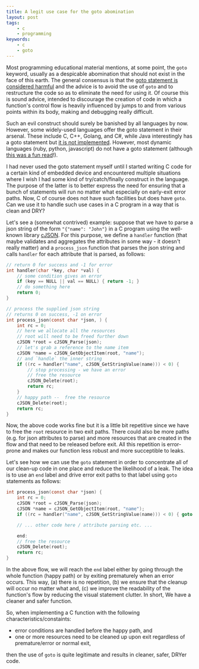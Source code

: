```yaml
---
title: A legit use case for the goto abomination
layout: post
tags:
    - c
    - programming
keywords:
    - c
    - goto
---
```


Most programming educational material mentions, at some point, the
`goto` keyword, usually as a despicable abomination that should not
exist in the face of this earth. The general consensus is that the
[goto statement is considered
harmful](http://www.u.arizona.edu/~rubinson/copyright_violations/Go_To_Considered_Harmful.html)
and the advice is to avoid the use of `goto` and to restructure the
code so as to eliminate the need for using it. Of course this is sound
advice, intended to discourage the creation of code in which a
function's control flow is heavily influenced by jumps to and from
various points within its body, making and debugging really difficult.

Such an evil construct should surely be banished by all languages by
now. However, some widely-used languages offer the goto statement in
their arsenal. These include C, C++, Golang, and C#, while Java
interestingly has a goto statement but [it is not
implemented](https://stackoverflow.com/a/4547764). However, most
dynamic languages (ruby, python, javascript) do not have a goto
statement (although [this was a fun
read](http://patshaughnessy.net/2012/2/29/the-joke-is-on-us-how-ruby-1-9-supports-the-goto-statement)!).

I had never used the goto statement myself until I started writing C
code for a certain kind of embedded device and encountered multiple
situations where I wish I had some kind of try/catch/finally construct
in the language. The purpose of the latter is to better express the
need for ensuring that a bunch of statements will run no matter what
especially on early-exit error paths. Now, C of course does not have
such facilities but does have `goto`. Can we use it to handle such use
cases in a C program in a way that is clean and DRY?

Let's see a (somewhat contrived) example: suppose that we have to
parse a json string of the form `"{"name": "John"}` in a C program
using the well-known library
[cJSON](https://github.com/DaveGamble/cJSON). For this purpose, we
define a `handler` function (that maybe validates and aggregates the
attributes in some way - it doesn't really matter) and a
`process_json` function that parses the json string and calls
`handler` for each attribute that is parsed, as follows:

```C
// return 0 for success and -1 for error
int handler(char *key, char *val) {
    // some condition gives an error
    if (key == NULL || val == NULL) { return -1; }
    // do something here
    return 0;
}

// process the supplied json string
// returns 0 on success, -1 on error
int process_json(const char *json, ) {
    int rc = 0;
    // here we allocate all the resources
    // root will need to be freed further down
    cJSON *root = cJSON_Parse(json);
    // let's grab a reference to the name item
    cJSON *name = cJSON_GetObjectItem(root, "name");
    // and `handle` the inner string
    if ((rc = handler("name", cJSON_GetStringValue(name))) < 0) {
        // stop processing - we have an error
        // free the resource
        cJSON_Delete(root);
        return rc;
    }
    // happy path --  free the resource
    cJSON_Delete(root);
    return rc;
}
```

Now, the above code works fine but it is a little bit repetitive since
we have to free the `root` resource in two exit paths. There could
also be more paths (e.g. for json attributes to parse) and more
resources that are created in the flow and that need to be released
before exit. All this repetition is error-prone and makes our function
less robust and more succeptible to leaks.

Let's see how we can use the `goto` statement in order to concentrate
all of our clean-up code in one place and reduce the likelihood of a
leak. The idea is to use an `end` label and drive error exit paths to
that label using `goto` statements as follows:

```C
int process_json(const char *json) {
    int rc = 0;
    cJSON *root = cJSON_Parse(json);
    cJSON *name = cJSON_GetObjectItem(root, "name");
    if ((rc = handler("name", cJSON_GetStringValue(name))) < 0) { goto end; }

    // ... other code here / attribute parsing etc. ...

    end:
    // free the resource
    cJSON_Delete(root);
    return rc;
}
```

In the above flow, we will reach the `end` label either by going
through the whole function (happy path) or by exiting prematurely when
an error occurs. This way, (a) there is no repetition, (b) we ensure
that the cleanup will occur no matter what and, (c) we improve the
readability of the function's flow by reducing the visual statement
clutter. In short, We have a cleaner and safer function.

So, when implementing a C function with the following
characteristics/constaints:

* error conditions are handled before the happy path, and
* one or more resources need to be cleaned up upon exit regardless of
  premature/error or normal exit,

then the use of `goto` is quite legitimate and results in cleaner,
safer, DRYer code.
